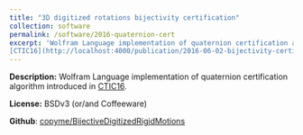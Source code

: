 ```yaml
---
title: "3D digitized rotations bijectivity certification"
collection: software
permalink: /software/2016-quaternion-cert
excerpt: 'Wolfram Language implementation of quaternion certification algorithm introduced in
[CTIC16](http://localhost:4000/publication/2016-06-02-bijectivity-certification-of-3d-digitized-rotations).'
---
```

**Description:** Wolfram Language implementation of quaternion certification algorithm introduced in
[CTIC16](http://localhost:4000/publication/2016-06-02-bijectivity-certification-of-3d-digitized-rotations). 


**License:** BSDv3 (or/and Coffeeware)


**Github**: [copyme/BijectiveDigitizedRigidMotions](https://github.com/copyme/BijectiveDigitizedRigidMotions)

